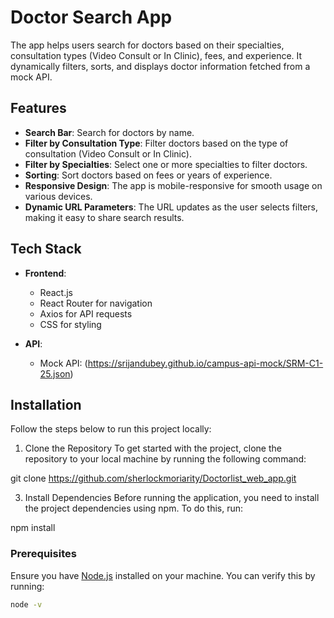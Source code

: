 # Doctor Search App 

The app helps users search for doctors based on their specialties, consultation types (Video Consult or In Clinic), fees, and experience. It dynamically filters, sorts, and displays doctor information fetched from a mock API.

## Features

- **Search Bar**: Search for doctors by name.
- **Filter by Consultation Type**: Filter doctors based on the type of consultation (Video Consult or In Clinic).
- **Filter by Specialties**: Select one or more specialties to filter doctors.
- **Sorting**: Sort doctors based on fees or years of experience.
- **Responsive Design**: The app is mobile-responsive for smooth usage on various devices.
- **Dynamic URL Parameters**: The URL updates as the user selects filters, making it easy to share search results.
  
## Tech Stack

- **Frontend**: 
  - React.js
  - React Router for navigation
  - Axios for API requests
  - CSS for styling
  
- **API**: 
  - Mock API: (https://srijandubey.github.io/campus-api-mock/SRM-C1-25.json)
  
## Installation

Follow the steps below to run this project locally:
1. Clone the Repository
To get started with the project, clone the repository to your local machine by running the following command:

git clone https://github.com/sherlockmoriarity/Doctorlist_web_app.git

3. Install Dependencies
Before running the application, you need to install the project dependencies using npm. To do this, run:

npm install
### Prerequisites

Ensure you have [Node.js](https://nodejs.org/) installed on your machine. You can verify this by running:

```bash
node -v

